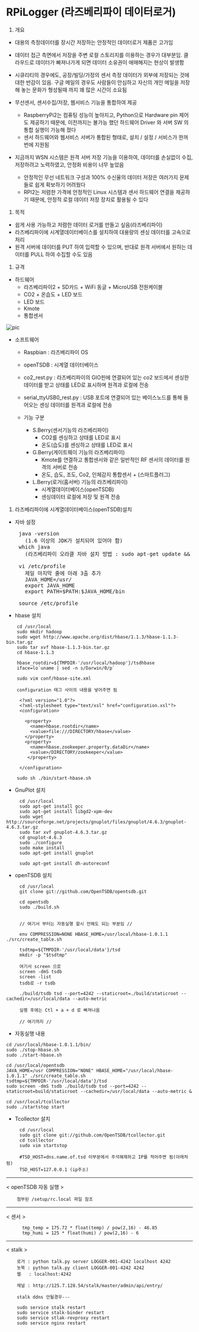 # RPiLogger (라즈베리파이 데이터로거)

1. 개요
  - 대용의 측정데이터를 장시간 저장하는 안정적인 데이터로거 제품은 고가임
  - 데이터 접근 측면에서 저장을 주변 로컬 스토리지를 이용하는 경우가 대부분임. 클라우드로 데이터가 빠져나가게 되면 데이터 소유권이 애매해지는 현상이 발생함
  - 시큐리티의 경우에도, 공장/빌딩/가정의 센서 측정 데이터가 외부에 저장되는 것에 대한 반감이 있음. 구글 메일의 경우도 사람들이 안심하고 자신의 개인 메일을 저장해 놓는 문화가 형성될때 까지 꽤 많은 시간이 소요됨
  - 무선센서, 센서수집/저장, 웹서비스 기능을 통합하여 제공
    - RaspberryPi2는 컴퓨팅 성능이 높아지고, Python으로 Hardware pin 제어도 제공하기 때문에, 이전까지는 불가능 했던 하드웨어 Driver 와 서버 SW 의 통합 실행이 가능해 졌다
    - 센서 하드웨어와 웹서비스 서버가 통합된 형태로, 설치 / 설정 / 서비스가 한꺼번에 지원됨

  - 지금까지 WSN 시스템은 원격 서버 저장 기능을 이용하여, 데이터를 손실없이 수집, 저장하려고 노력하였고, 안정화 비용이 너무 높았음
    - 안정적인 무선 네트워크 구성과 100% 수신율의 데이터 저장은 여러가지 문제들로 쉽게 확보하기 어려웠다
    - RPI2는 저렴한 가격에 안정적인 Linux 시스템과 센서 하드웨어 연결을 제공하기 때문에, 안정적 로컬 데이터 저장 장치로 활용될 수 있다
    
1. 목적
  - 쉽게 사용 가능하고 저렴한 데이터 로거를 만들고 싶음(라즈베리파이)
  - 라즈베리파이에 시계열데이터베이스를 설치하여 대용량의 센싱 데이터를 고속으로 처리
  - 원격 서버에 데이터를 PUT 하여 입력할 수 있으며, 반대로 원격 서버에서 원하는 데이터를 PULL 하여 수집할 수도 있음

1. 규격
  - 하드웨어
    - 라즈베리파이2 + SD카드 + WiFi 동글 + MicroUSB 전원케이블
    - CO2 + 온습도 + LED 보드
    - LED 보드
    - Kmote
    - 통합센서
    
![pic](https://raw.githubusercontent.com/kowonsik/RPiLogger/master/material/logger.png)


  - 소프트웨어
    - Raspbian : 라즈베리파이 OS
    - openTSDB : 시계열 데이터베이스
    - co2_rest.py : 라즈베리파이의 GIO핀에 연결되어 있는 co2 보드에서 센싱한 데이터를 받고 상태를 LED로 표시하며 원격과 로컬에 전송
    - serial_ttyUSB0_rest.py : USB 포트에 연결되어 있는 베이스노드를 통해 들어오는 센싱 데이터를 원격과 로컬에 전송

    - 기능 구분
      - S.Berry(센서기능의 라즈베리파이)
        -  CO2를 센싱하고 상태를 LED로 표시
        -  온도(습도)를 센싱하고 상태를 LED로 표시
      - G.Berry(게이트웨이 기능의 라즈베리파이)
        - Kmote를 연결하고 통합센서와 같은 일반적인 RF 센서의 데이터를 원격의 서버로 전송
        - 온도, 습도, 조도, Co2, 인체감지 통합센서 + (스마트플러그)
      - L.Berry(로거(홈서버) 기능의 라즈베리파이)
        - 시계열데이터베이스(openTSDB)
        - 센싱데이터 로컬에 저장 및 원격 전송

1. 라즈베리파이에 시계열데이터베이스(openTSDB)설치

- 자바 설정
<pre>
    java -version
      (1.6 이상의 JDK가 설치되어 있어야 함) 
    which java
      (라즈베리파이 오라클 자바 설치 방법 : sudo apt-get update && sudo apt-get install oracle-java7-jdk )

    vi /etc/profile
      제일 마지막 줄에 아래 3출 추가
      JAVA_HOME=/usr/
      export JAVA_HOME
      export PATH=$PATH:$JAVA_HOME/bin

    source /etc/profile
</pre>

  - hbase 설치
```
    cd /usr/local
    sudo mkdir hadoop
    sudo wget http://www.apache.org/dist/hbase/1.1.3/hbase-1.1.3-bin.tar.gz
    sudo tar xvf hbase-1.1.3-bin.tar.gz
    cd hbase-1.1.3

    hbase_rootdir=${TMPDIR-'/usr/local/hadoop'}/tsdhbase
    iface=lo`uname | sed -n s/Darwin/0/p`

    sudo vim conf/hbase-site.xml
    
    configuration 태그 사이의 내용을 넣어주면 됨
    
     <?xml version="1.0"?>
     <?xml-stylesheet type="text/xsl" href="configuration.xsl"?>
     <configuration>

       <property>
         <name>hbase.rootdir</name>
         <value>file:///DIRECTORY/hbase</value>
       </property>
       <property>
         <name>hbase.zookeeper.property.dataDir</name>
         <value>/DIRECTORY/zookeeper</value>
        </property>

     </configuration>
```

```
    sudo sh ./bin/start-hbase.sh
```

  - GnuPlot 설치
```
     cd /usr/local
     sudo apt-get install gcc
     sudo apt-get install libgd2-xpm-dev
     sudo wget http://sourceforge.net/projects/gnuplot/files/gnuplot/4.6.3/gnuplot-4.6.3.tar.gz
     sudo tar xvf gnuplot-4.6.3.tar.gz
     cd gnuplot-4.6.3
     sudo ./configure
     sudo make install
     sudo apt-get install gnuplot

     sudo apt-get install dh-autoreconf
```

  - openTSDB 설치
```
     cd /usr/local
     git clone git://github.com/OpenTSDB/opentsdb.git

     cd opentsdb
     sudo ./build.sh


     // 여기서 부터는 자동실행 할시 안해도 되는 부분임 //
     
     env COMPRESSION=NONE HBASE_HOME=/usr/local/hbase-1.0.1.1 ./src/create_table.sh
     
     tsdtmp=${TMPDIR-'/usr/local/data'}/tsd
     mkdir -p "$tsdtmp"
     
     여기서 screen 으로 
     screen -dmS tsdb
     screen -list
     tsdb로 -r tsdb
     
     ./build/tsdb tsd --port=4242 --staticroot=./build/staticroot --cachedir=/usr/local/data --auto-metric
     
     실행 후에는 Ctl + a + d 로 빠져나옴
     
     // 여기까지 //
```

  - 자동실행 내용
```
cd /usr/local/hbase-1.0.1.1/bin/
sudo ./stop-hbase.sh
sudo ./start-hbase.sh

cd /usr/local/opentsdb
JAVA_HOME=/usr COMPRESSION="NONE" HBASE_HOME="/usr/local/hbase-1.0.1.1" ./src/create_table.sh
tsdtmp=${TMPDIR-'/usr/local/data'}/tsd 
sudo screen -dmS tsdb ./build/tsdb tsd --port=4242 --staticroot=build/staticroot --cachedir=/usr/local/data --auto-metric &

cd /usr/local/tcollector
sudo ./startstop start
```

  - Tcollector 설치
```
     cd /usr/local
     sudo git clone git://github.com/OpenTSDB/tcollector.git
     cd tcollector
     sudo vim startstop

     #TSD_HOST=dns.name.of.tsd 이부분에서 주석해제하고 IP를 적어주면 됨(아래처럼)
     TSD_HOST=127.0.0.1 (ip주소)
```

-----

< openTSDB 자동 실행 >

```
    첨부된 /setup/rc.local 파일 참조

```

-----

< 센서 >

```
      tmp_temp = 175.72 * float(temp) / pow(2,16) - 46.85
      tmp_humi = 125 * float(humi) / pow(2,16) - 6
```
-----
< stalk >
```
    로거 : python talk.py server LOGGER-001-4242 localhost 4242
    놋북 : python talk.py client LOGGER-001-4242 4242
    웹   : localhost:4242
    
    채널 : http://125.7.128.54/stalk/master/admin/api/entry/
    
    stalk ddns 안될경우---
    
    sudo service stalk restart
    sudo service stalk-binder restart
    sudo service stlak-revproxy restart
    sudo service nginx restart
```
    
